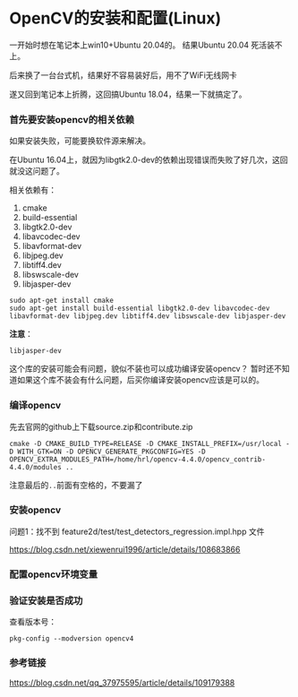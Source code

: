 # OpenCV的安装和配置(Linux)

一开始时想在笔记本上win10+Ubuntu 20.04的。
结果Ubuntu 20.04 死活装不上。

后来换了一台台式机，结果好不容易装好后，用不了WiFi无线网卡

遂又回到笔记本上折腾，这回搞Ubuntu 18.04，结果一下就搞定了。

### 首先要安装opencv的相关依赖

如果安装失败，可能要换软件源来解决。

在Ubuntu 16.04上，就因为libgtk2.0-dev的依赖出现错误而失败了好几次，这回就没这问题了。

相关依赖有：
1. cmake
2. build-essential
3. libgtk2.0-dev 
4. libavcodec-dev 
5. libavformat-dev 
6. libjpeg.dev 
7. libtiff4.dev 
8. libswscale-dev 
9. libjasper-dev

```
sudo apt-get install cmake
sudo apt-get install build-essential libgtk2.0-dev libavcodec-dev libavformat-dev libjpeg.dev libtiff4.dev libswscale-dev libjasper-dev
```

**注意**：
```
libjasper-dev
```
这个库的安装可能会有问题，貌似不装也可以成功编译安装opencv？
暂时还不知道如果这个库不装会有什么问题，后买你编译安装opencv应该是可以的。

### 编译opencv

先去官网的github上下载source.zip和contribute.zip

```
cmake -D CMAKE_BUILD_TYPE=RELEASE -D CMAKE_INSTALL_PREFIX=/usr/local -D WITH_GTK=ON -D OPENCV_GENERATE_PKGCONFIG=YES -D OPENCV_EXTRA_MODULES_PATH=/home/hrl/opencv-4.4.0/opencv_contrib-4.4.0/modules ..
```
注意最后的```..```前面有空格的，不要漏了

### 安装opencv

问题1：找不到 feature2d/test/test_detectors_regression.impl.hpp 文件

https://blog.csdn.net/xiewenrui1996/article/details/108683866

### 配置opencv环境变量

### 验证安装是否成功

查看版本号：
```
pkg-config --modversion opencv4
```

### 参考链接

https://blog.csdn.net/qq_37975595/article/details/109179388


